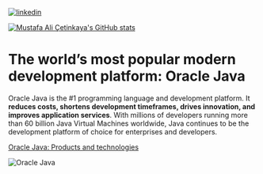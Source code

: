 [![linkedin](https://img.shields.io/badge/Linkedin-000000?style=for-the-badge&logo=Linkedin&logoColor=white)](https://linkedin.com/in/mustafa-çetinkaya-b61741216)


[![Mustafa Ali Çetinkaya's GitHub stats](https://github-readme-stats.vercel.app/api?username=MustafaAliCetinkaya&show_icons=true&theme=dark#gh-dark-mode-only)](https://github.com/anuraghazra/github-readme-stats#gh-dark-mode-only)

# The world’s most popular modern development platform: Oracle Java

Oracle Java is the #1 programming language and development platform. It **reduces costs, shortens development timeframes, drives innovation, and improves application services**.
With millions of developers running more than 60 billion Java Virtual Machines worldwide, Java continues to be the development platform of choice for enterprises and developers.

[Oracle Java: Products and technologies](https://www.oracle.com/java/)

![Oracle Java](https://user-images.githubusercontent.com/112425162/206156441-b0be8a82-e784-4a47-8043-8b0ae7c6eb09.png "Java 19 is now available
The next release in the six-month cadence, Java 19, improves the performance, stability, and security of Java application development. Learn more about the new features in Java 19.")


